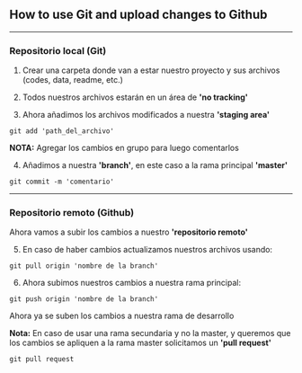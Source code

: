 ## How to use Git and upload changes to Github
***
### Repositorio local (Git)
1. Crear una carpeta donde van a estar nuestro proyecto y sus archivos (codes, data, readme, etc.)
   
2. Todos nuestros archivos estarán en un área de **'no tracking'**

3. Ahora añadimos los archivos modificados a nuestra **'staging area'**
<!-- -->
    git add 'path_del_archivo'

**NOTA:** Agregar los cambios en grupo para luego comentarlos

4. Añadimos a nuestra **'branch'**, en este caso a la rama principal **'master'**
<!-- -->
    git commit -m 'comentario'

***
### Repositorio remoto (Github)
Ahora vamos a subir los cambios a nuestro **'repositorio remoto'**

5. En caso de haber cambios actualizamos nuestros archivos usando:
<!-- -->
    git pull origin 'nombre de la branch'

6. Ahora subimos nuestros cambios a nuestra rama principal:
<!-- -->
    git push origin 'nombre de la branch'

Ahora ya se suben los cambios a nuestra rama de desarrollo

**Nota:** En caso de usar una rama secundaria y no la master, y queremos que los cambios se apliquen a la rama master solicitamos un **'pull request'**
<!-- -->
    git pull request
